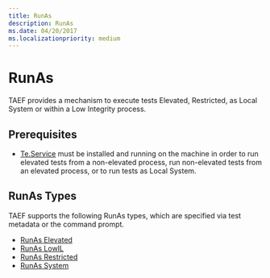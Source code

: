 ```yaml
---
title: RunAs
description: RunAs
ms.date: 04/20/2017
ms.localizationpriority: medium
---
```


# RunAs

TAEF provides a mechanism to execute tests Elevated, Restricted, as Local System or within a Low Integrity process.

## Prerequisites

- [Te.Service](te-service.md) must be installed and running on the machine in order to run elevated tests from a non-elevated process, run non-elevated tests from an elevated process, or to run tests as Local System.

## RunAs Types

TAEF supports the following RunAs types, which are specified via test metadata or the command prompt.

- [RunAs Elevated](runas-elevated.md)
- [RunAs LowIL](runas-lowil.md)
- [RunAs Restricted](runas-restricted.md)
- [RunAs System](runas-system.md)
